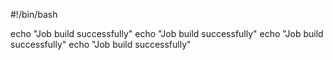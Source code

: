 #!/bin/bash

echo "Job build successfully"
echo "Job build successfully"
echo "Job build successfully"
echo "Job build successfully"


